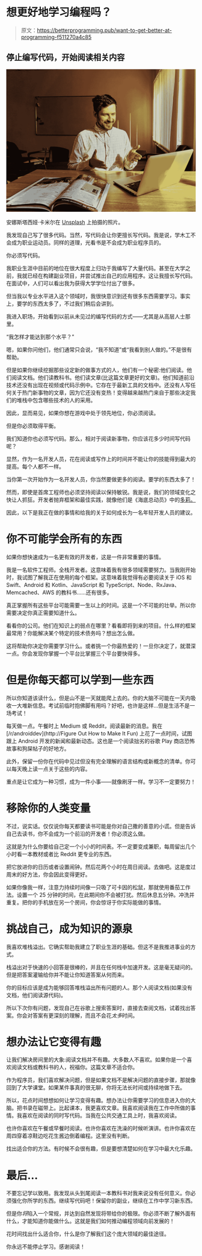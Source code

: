 # 想更好地学习编程吗？

> 原文：<https://betterprogramming.pub/want-to-get-better-at-programming-f511270a4c85>

## 停止编写代码，开始阅读相关内容

![](img/ff413e2d35f98750705d651810c52a67.png)

安娜斯塔西娅·卡米尔在 [Unsplash](https://unsplash.com/s/photos/book-and-computer?utm_source=unsplash&utm_medium=referral&utm_content=creditCopyText) 上拍摄的照片。

我发现自己写了很多代码。当然，写代码会让你更擅长写代码。我是说，学木工不会成为职业运动员。同样的道理，光看书是不会成为职业程序员的。

你必须写代码。

我职业生涯中目前的地位在很大程度上归功于我编写了大量代码。甚至在大学之前，我就已经在构建副业项目，并尝试推出自己的应用程序。这让我擅长写代码。在面试中，人们可以看出我为获得大学学位付出了很多。

但当我以专业水平进入这个领域时，我很快意识到还有很多东西需要学习。事实上，要学的东西太多了，不过我们稍后会讲到。

我进入职场，开始看到以前从未见过的编写代码的方式——尤其是从高层人士那里。

“我怎样才能达到那个水平？”

嗯，如果你问他们，他们通常只会说，“我不知道”或“我看到别人做的。”不是很有帮助。

但是如果你继续挖掘那些设定新的做事方式的人，他们有一个秘密:他们阅读。他们阅读文档。他们读教科书。他们读文章(比这篇文章更好的文章)。他们知道前沿技术还没有出现在视频或代码示例中。它存在于最新工具的文档中。还没有人写任何关于热门新事物的文章，因为它还没有变热！变得越来越热门来自于那些决定我们的堆栈中包含哪些技术的人的采用。

因此，显而易见，如果你想在游戏中处于领先地位，你必须阅读。

但是你必须取得平衡。

我们知道你也必须写代码。那么，相对于阅读新事物，你应该花多少时间写代码呢？

显然，作为一名开发人员，花在阅读或写作上的时间并不能让你的技能得到最大的提高。每个人都不一样。

当你第一次开始作为一名开发人员，你当然要做更多的阅读。要学的东西太多了！

然而，即使是首席工程师也必须坚持阅读以保持敏锐。我是说，我们的领域变化之快让人抓狂。开发者抛弃框架和最佳实践，就像他们是《海底总动员》中的[多莉。](https://disney.fandom.com/wiki/Dory)

因此，以下是我正在做的事情和给我的关于如何成长为一名年轻开发人员的建议。

# 你不可能学会所有的东西

如果你想快速成为一名更有效的开发者，这是一件非常重要的事情。

我是一名软件工程师。全栈开发者。这意味着我有很多领域需要努力。当我刚开始时，我试图了解我正在使用的每个框架。这意味着我觉得有必要阅读关于 iOS 和 Swift、Android 和 Kotlin、JavaScript 和 TypeScript、Node、RxJava、Memcached、AWS 的教科书……还有很多。

真正掌握所有这些平台可能需要一生以上的时间。这是一个不可能的壮举。所以你需要决定你真正需要知道什么。

看看你的公司。他们在知识上的弱点在哪里？看看即将到来的项目。什么样的框架最常用？你能解决某个特定的技术债务吗？想出怎么做。

这将帮助你决定你需要学习什么。或者挑一个你最热爱的！一旦你决定了，就潜深一点。你会发现你掌握一个平台比掌握三个平台要快得多。

# 但是你每天都可以学到一些东西

所以你知道该读什么，但是山不是一天就能爬上去的。你的大脑不可能在一天内吸收一大堆新信息。考试前临时抱佛脚有用吗？好吧，也许是这样…但是生活不是一场考试！

每天做一点。午餐时上 Medium 或 Reddit，阅读最新的消息。我在 [/r/androiddev](http://Figure Out How to Make It Fun) 上花了一点时间，试图跟上 Android 开发的新闻和最新动态。这也是一个阅读拙劣的谷歌 Play 商店恐怖故事和狗屎帖子的好地方。

此外，保留一份你在代码中见过但没有完全理解的语言结构或新概念的清单。你可以每天晚上读一点关于这些的内容。

重点是让它成为一种习惯，成为一件小事——就像刷牙一样。学习不一定要努力！

# 移除你的人类变量

不过，说实话。仅仅说你每天都要读书可能是你对自己撒的善意的小谎。但是告诉自己去读书，你不会成为一个前沿的开发者！你必须这么做。

这就是为什么你要给自己定一个小小的时间表。不一定要变成兼职，每周留出几个小时看一本教材或者比 Reddit 更专业的东西。

把它放进你的日历或者设置闹钟。然后花两个小时在周日阅读。去做吧。这是度过周末的好方法，你会因此变得更好。

如果你像我一样，注意力持续时间像一只吸了可卡因的松鼠，那就使用番茄工作法。设置一个 25 分钟的时间，在此期间你不会被打扰。然后休息五分钟。冲洗并重复。把你的手机放在另一个房间，你会惊讶于你实际能做的事情。

# 挑战自己，成为知识的源泉

我喜欢堆栈溢出。它确实帮助我建立了职业生涯的基础。但这不是我推进事业的方式。

栈溢出对于快速的小回答是很棒的，并且在任何栈中加速开发。这是毫无疑问的。但是把答案灌输给你并不能让你知道答案从何而来。

你的目标应该是成为能够回答堆栈溢出所有问题的人。那个人阅读文档(如果没有文档，他们阅读源代码)。

所以下次你有问题，发现自己在谷歌上搜索答案时，直接去查阅文档，试着找出答案。你会对答案有更深刻的理解，而且不会花*太多*时间。

# 想办法让它变得有趣

让我们解决房间里的大象:阅读文档并不有趣。大多数人不喜欢。如果你是一个喜欢阅读文档或教科书的人，祝福你。这篇文章不适合你。

作为程序员，我们喜欢解决问题，但是如果文档不是解决问题的直接步骤，那就像回到了大学课堂。如果某件事真的很无聊，你将无法长时间或持续地做下去。

所以，花点时间想想如何让学习变得有趣。想办法让你需要学习的信息进入你的大脑。把书录在磁带上。比起课本，我更喜欢文章。我喜欢阅读我在工作中所做的事情。我喜欢在阅读的同时写代码。当我在公共交通工具上时，我喜欢阅读。

也许你喜欢在午餐或早餐时阅读。也许你喜欢在洗澡的时候听演讲。也许你喜欢在周四穿着凉鞋边吃花生酱边倒着编程。这里没有判断。

找出适合你的方法。有时候不会很有趣，但是要想清楚如何在学习中最大化乐趣。

# 最后…

不要忘记学以致用。我发现从头到尾阅读一本教科书对我来说没有任何意义。你必须强化你所学的东西。继续写代码吧！保留你的副业，继续在工作中学习新东西。

但是你*将*陷入一个常规，并达到自然发现将带给你的极限。你必须不断了解外面有什么，才能知道你能做什么。这就是我们如何推动编程领域向前发展的！

花时间找出什么适合你，什么是你了解我们这个庞大领域的最佳途径。

你永远不能停止学习。感谢阅读！